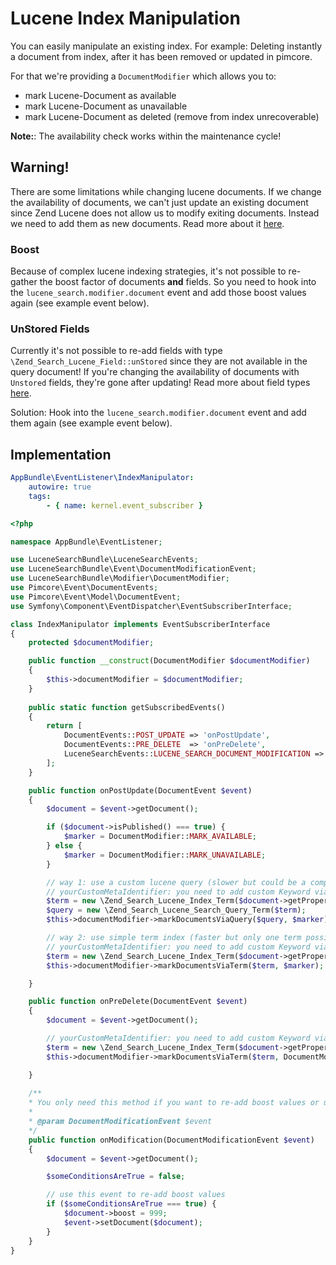 # Lucene Index Manipulation

You can easily manipulate an existing index. 
For example: Deleting instantly a document from index, after it has been removed or updated in pimcore.

For that we're providing a `DocumentModifier` which allows you to:

- mark Lucene-Document as available
- mark Lucene-Document as unavailable
- mark Lucene-Document as deleted (remove from index unrecoverable)

**Note:**: The availability check works within the maintenance cycle!

## Warning!
There are some limitations while changing lucene documents. 
If we change the availability of documents, we can't just update an existing document
since Zend Lucene does not allow us to modify exiting documents. Instead we need to add them as new documents.
Read more about it [here](https://framework.zend.com/manual/1.12/en/zend.search.lucene.index-creation.html#zend.search.lucene.index-creation.document-updating).

### Boost
Because of complex lucene indexing strategies, it's not possible to re-gather the boost factor of documents **and** fields.
So you need to hook into the `lucene_search.modifier.document` event and add those boost values again (see example event below).

### UnStored Fields
Currently it's not possible to re-add fields with type `\Zend_Search_Lucene_Field::unStored` since they are not available in the query document!
If you're changing the availability of documents with `Unstored` fields, they're gone after updating!
Read more about field types [here](https://framework.zend.com/manual/1.10/en/zend.search.lucene.overview.html#zend.search.lucene.index-creation.understanding-field-types).

Solution: Hook into the `lucene_search.modifier.document` event and add them again (see example event below).

## Implementation

```yaml
AppBundle\EventListener\IndexManipulator:
    autowire: true
    tags:
        - { name: kernel.event_subscriber }
```

```php
<?php

namespace AppBundle\EventListener;

use LuceneSearchBundle\LuceneSearchEvents;
use LuceneSearchBundle\Event\DocumentModificationEvent;
use LuceneSearchBundle\Modifier\DocumentModifier;
use Pimcore\Event\DocumentEvents;
use Pimcore\Event\Model\DocumentEvent;
use Symfony\Component\EventDispatcher\EventSubscriberInterface;

class IndexManipulator implements EventSubscriberInterface
{
    protected $documentModifier;

    public function __construct(DocumentModifier $documentModifier)
    {
        $this->documentModifier = $documentModifier;
    }
    
    public static function getSubscribedEvents()
    {
        return [
            DocumentEvents::POST_UPDATE => 'onPostUpdate',
            DocumentEvents::PRE_DELETE  => 'onPreDelete',
            LuceneSearchEvents::LUCENE_SEARCH_DOCUMENT_MODIFICATION => 'onModification',
        ];
    }

    public function onPostUpdate(DocumentEvent $event)
    {
        $document = $event->getDocument();

        if ($document->isPublished() === true) {
            $marker = DocumentModifier::MARK_AVAILABLE;
        } else {
            $marker = DocumentModifier::MARK_UNAVAILABLE;
        }

        // way 1: use a custom lucene query (slower but could be a complex query)
        // yourCustomMetaIdentifier: you need to add custom Keyword via the lucene_search.task.parser.html_parser event
        $term = new \Zend_Search_Lucene_Index_Term($document->getProperty('yourCustomMetaIdentifierProperty'), 'yourIdentifier');
        $query = new \Zend_Search_Lucene_Search_Query_Term($term);
        $this->documentModifier->markDocumentsViaQuery($query, $marker);

        // way 2: use simple term index (faster but only one term possible)
        // yourCustomMetaIdentifier: you need to add custom Keyword via the lucene_search.task.parser.html_parser event
        $term = new \Zend_Search_Lucene_Index_Term($document->getProperty('yourCustomMetaIdentifierProperty'), 'yourIdentifier');
        $this->documentModifier->markDocumentsViaTerm($term, $marker);

    }

    public function onPreDelete(DocumentEvent $event)
    {
        $document = $event->getDocument();

        // yourCustomMetaIdentifier: you need to add custom Keyword via the lucene_search.task.parser.html_parser event
        $term = new \Zend_Search_Lucene_Index_Term($document->getProperty('yourCustomMetaIdentifierProperty'), 'yourIdentifier');
        $this->documentModifier->markDocumentsViaTerm($term, DocumentModifier::MARK_DELETED);

    }
    
    /**
    * You only need this method if you want to re-add boost values or unstored fields.
    * 
    * @param DocumentModificationEvent $event
    */
    public function onModification(DocumentModificationEvent $event)
    {
        $document = $event->getDocument();

        $someConditionsAreTrue = false;

        // use this event to re-add boost values
        if ($someConditionsAreTrue === true) {
            $document->boost = 999;
            $event->setDocument($document);
        }
    }
}
```